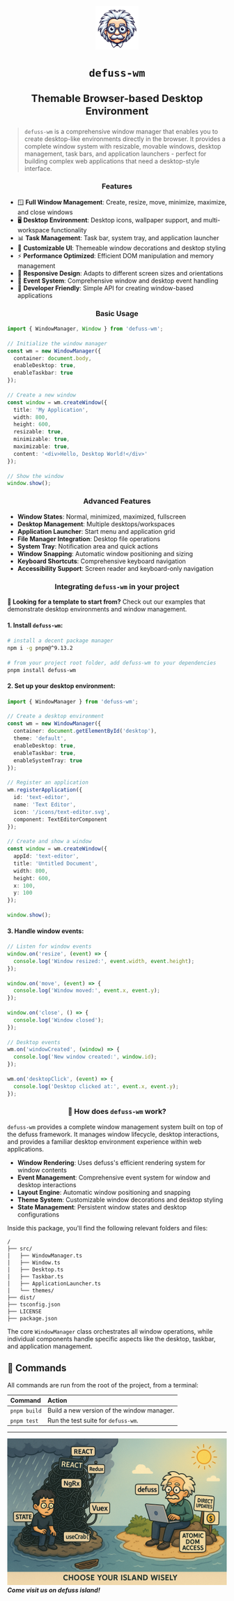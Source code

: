 <h1 align="center">

<img src="assets/defuss_mascott.png" width="100px" />

<p align="center">
  <code>defuss-wm</code>
</p>

<sup align="center">

Themable Browser-based Desktop Environment

</sup>

</h1>


> `defuss-wm` is a comprehensive window manager that enables you to create desktop-like environments directly in the browser. It provides a complete window system with resizable, movable windows, desktop management, task bars, and application launchers - perfect for building complex web applications that need a desktop-style interface.

<h3 align="center">

Features

</h3>

- 🪟 **Full Window Management**: Create, resize, move, minimize, maximize, and close windows
- 🖥️ **Desktop Environment**: Desktop icons, wallpaper support, and multi-workspace functionality  
- 📊 **Task Management**: Task bar, system tray, and application launcher
- 🎨 **Customizable UI**: Themeable window decorations and desktop styling
- ⚡ **Performance Optimized**: Efficient DOM manipulation and memory management
- 📱 **Responsive Design**: Adapts to different screen sizes and orientations
- 🎯 **Event System**: Comprehensive window and desktop event handling
- 🔧 **Developer Friendly**: Simple API for creating window-based applications


<h3 align="center">

Basic Usage

</h3>

```typescript
import { WindowManager, Window } from 'defuss-wm';

// Initialize the window manager
const wm = new WindowManager({
  container: document.body,
  enableDesktop: true,
  enableTaskbar: true
});

// Create a new window
const window = wm.createWindow({
  title: 'My Application',
  width: 800,
  height: 600,
  resizable: true,
  minimizable: true,
  maximizable: true,
  content: '<div>Hello, Desktop World!</div>'
});

// Show the window
window.show();
```

<h3 align="center">

Advanced Features

</h3>

- **Window States**: Normal, minimized, maximized, fullscreen
- **Desktop Management**: Multiple desktops/workspaces
- **Application Launcher**: Start menu and application grid
- **File Manager Integration**: Desktop file operations
- **System Tray**: Notification area and quick actions
- **Window Snapping**: Automatic window positioning and sizing
- **Keyboard Shortcuts**: Comprehensive keyboard navigation
- **Accessibility Support**: Screen reader and keyboard-only navigation


<h3 align="center">

Integrating `defuss-wm` in your project

</h3>

**🚀 Looking for a template to start from?** Check out our examples that demonstrate desktop environments and window management.

#### 1. Install `defuss-wm`:

```bash
# install a decent package manager
npm i -g pnpm@^9.13.2

# from your project root folder, add defuss-wm to your dependencies
pnpm install defuss-wm
```

#### 2. Set up your desktop environment:

```typescript
import { WindowManager } from 'defuss-wm';

// Create a desktop environment
const wm = new WindowManager({
  container: document.getElementById('desktop'),
  theme: 'default',
  enableDesktop: true,
  enableTaskbar: true,
  enableSystemTray: true
});

// Register an application
wm.registerApplication({
  id: 'text-editor',
  name: 'Text Editor',
  icon: '/icons/text-editor.svg',
  component: TextEditorComponent
});

// Create and show a window
const window = wm.createWindow({
  appId: 'text-editor',
  title: 'Untitled Document',
  width: 800,
  height: 600,
  x: 100,
  y: 100
});

window.show();
```

#### 3. Handle window events:

```typescript
// Listen for window events
window.on('resize', (event) => {
  console.log('Window resized:', event.width, event.height);
});

window.on('move', (event) => {
  console.log('Window moved:', event.x, event.y);
});

window.on('close', () => {
  console.log('Window closed');
});

// Desktop events
wm.on('windowCreated', (window) => {
  console.log('New window created:', window.id);
});

wm.on('desktopClick', (event) => {
  console.log('Desktop clicked at:', event.x, event.y);
});
```

<h3 align="center">

🚀 How does `defuss-wm` work?

</h3>

`defuss-wm` provides a complete window management system built on top of the defuss framework. It manages window lifecycle, desktop interactions, and provides a familiar desktop environment experience within web applications.

- **Window Rendering**: Uses defuss's efficient rendering system for window contents
- **Event Management**: Comprehensive event system for window and desktop interactions  
- **Layout Engine**: Automatic window positioning and snapping
- **Theme System**: Customizable window decorations and desktop styling
- **State Management**: Persistent window states and desktop configurations

Inside this package, you'll find the following relevant folders and files:

```text
/
├── src/
│   ├── WindowManager.ts
│   ├── Window.ts
│   ├── Desktop.ts
│   ├── Taskbar.ts
│   ├── ApplicationLauncher.ts
│   └── themes/
├── dist/
├── tsconfig.json
├── LICENSE
├── package.json
```

The core `WindowManager` class orchestrates all window operations, while individual components handle specific aspects like the desktop, taskbar, and application management.

## 🧞 Commands

All commands are run from the root of the project, from a terminal:

| Command       | Action                                                                                                                                                                                                                           |
| :------------ | :------------------------------------------------------------------------------------------------------------------------------------------------------------------------------------------------------------------------------- |
| `pnpm build`    | Build a new version of the window manager. |
| `pnpm test`    | Run the test suite for `defuss-wm`. |

---

<img src="https://raw.githubusercontent.com/kyr0/defuss/refs/heads/main/assets/defuss_comic.png" />

<caption><i><b>Come visit us on defuss island!</b></i></caption>